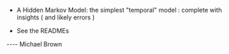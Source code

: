
- A Hidden Markov Model: the simplest "temporal" model : complete with insights ( and likely errors )

- See the READMEs

---- Michael Brown
